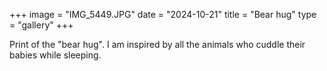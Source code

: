 +++
image = "IMG_5449.JPG"
date = "2024-10-21"
title = "Bear hug"
type = "gallery"
+++

Print of the "bear hug". I am inspired by all the animals who cuddle their babies while sleeping.